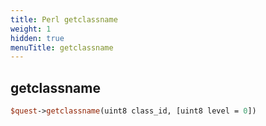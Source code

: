 ```yaml
---
title: Perl getclassname
weight: 1
hidden: true
menuTitle: getclassname
---
```

## getclassname
```perl
$quest->getclassname(uint8 class_id, [uint8 level = 0])
```